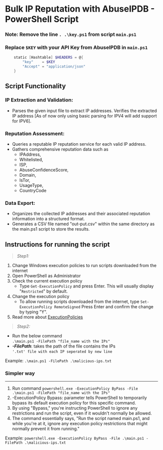 # Bulk IP Reputation with AbuseIPDB - PowerShell Script

### Note: Remove the line `. .\key.ps1` from script `main.ps1`

### Replace `$KEY` with your API Key from AbuseIPDB in `main.ps1`

```powershell
    static [Hashtable] $HEADERS = @{
        "key"    = $KEY
        "Accept" = "application/json"
    }
```

## Script Functionality

### IP Extraction and Validation:

- Parses the given input file to extract IP addresses. Verifies the extracted IP address [As of now only using basic parsing for IPV4 will add support for IPV6].

### Reputation Assessment:

- Queries a reputable IP reputation service for each valid IP address.
- Gathers comprehensive reputation data such as
  - IPAddress,
  - Whitelisted,
  - ISP,
  - AbuseConfidenceScore,
  - Domain,
  - IsTor,
  - UsageType,
  - CountryCode

### Data Export:

- Organizes the collected IP addresses and their associated reputation information into a structured format.
- Generates a CSV file named "out-put.csv" within the same directory as the main.ps1 script to store the results.

## Instructions for running the script

> _Step1:_

1.  Change Windows execution policies to run scripts downloaded from the internet
2.  Open PowerShell as Administrator
3.  Check the current execution policy
    - Type `Get-ExecutionPolicy` and press Enter. This will usually display "`Restricted`" by default.
4.  Change the execution policy
    - To allow running scripts downloaded from the internet, type `Set-ExecutionPolicy RemoteSigned` Press Enter and confirm the change by typing "Y".
5.  Read more about [ExecutionPolicies](https://learn.microsoft.com/en-us/powershell/module/microsoft.powershell.core/about/about_execution_policies?view=powershell-5.1)

> _Step2:_

- Run the below command  
  `.\main.ps1 -FilePath "file_name with the IPs"`
- **_-FilePath_**: takes the path of the file contains the IPs  
   `'.txt' file with each IP seperated by new line`

Example: `.\main.ps1 -FilePath .\malicious-ips.txt`

### Simpler way

---

1. Run command `powershell.exe -ExecutionPolicy ByPass -File .\main.ps1 -FilePath "file_name with the IPs"`
2. -ExecutionPolicy Bypass: parameter tells PowerShell to temporarily bypass its default execution policy for this specific command.
3. By using "Bypass," you're instructing PowerShell to ignore any restrictions and run the script, even if it wouldn't normally be allowed.
4. The command essentially says, "Run the script named main.ps1, and while you're at it, ignore any execution policy restrictions that might normally prevent it from running."

Example: `powershell.exe -ExecutionPolicy ByPass -File .\main.ps1 -FilePath .\malicious-ips.txt`

<br />
